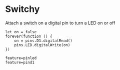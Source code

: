 # Switchy

Attach a switch on a digital pin to turn a LED on or off

```blocks
let on = false
forever(function () {
    on = pins.D1.digitalRead()
    pins.LED.digitalWrite(on)
})
```

```config
feature=pinled
feature=pind1
```